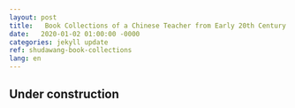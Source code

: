 ```yaml
---
layout: post
title:   Book Collections of a Chinese Teacher from Early 20th Century
date:   2020-01-02 01:00:00 -0000
categories: jekyll update
ref: shudawang-book-collections
lang: en
---
```


<h2>Under construction</h2>

